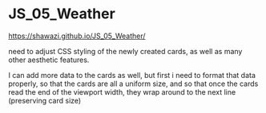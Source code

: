 # JS_05_Weather

https://shawazi.github.io/JS_05_Weather/

need to adjust CSS styling of the newly created cards, as well as many other aesthetic features. 

I can add more data to the cards as well, but first i need to format that data properly, so that the cards are all a uniform size, and so that once the cards read the end of the viewport width, they wrap around to the next line (preserving card size)
